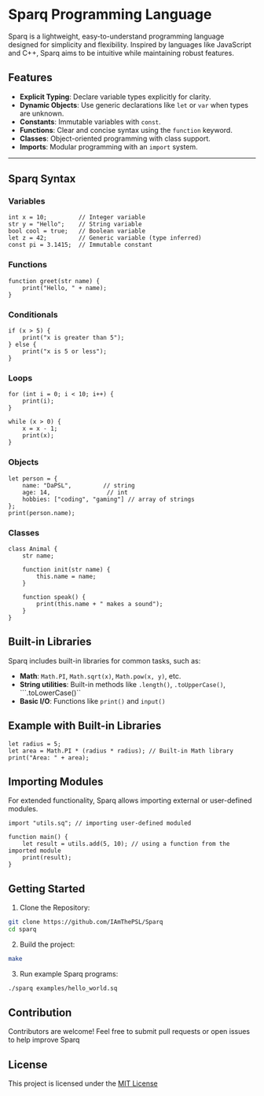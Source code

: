 # Sparq Programming Language

Sparq is a lightweight, easy-to-understand programming language designed for simplicity and flexibility. Inspired by languages like JavaScript and C++, Sparq aims to be intuitive while maintaining robust features.

## Features
- **Explicit Typing**: Declare variable types explicitly for clarity.
- **Dynamic Objects**: Use generic declarations like `let` or `var` when types are unknown.
- **Constants**: Immutable variables with `const`.
- **Functions**: Clear and concise syntax using the `function` keyword.
- **Classes**: Object-oriented programming with class support.
- **Imports**: Modular programming with an `import` system.

---

## Sparq Syntax

### Variables
```sparq
int x = 10;         // Integer variable
str y = "Hello";    // String variable
bool cool = true;   // Boolean variable
let z = 42;         // Generic variable (type inferred)
const pi = 3.1415;  // Immutable constant
```

### Functions
```sparq
function greet(str name) {
    print("Hello, " + name);
}
```

### Conditionals
```sparq
if (x > 5) {
    print("x is greater than 5");
} else {
    print("x is 5 or less");
}
```

### Loops
```sparq
for (int i = 0; i < 10; i++) {
    print(i);
}
```
```sparq
while (x > 0) {
    x = x - 1;
    print(x);
}
```

### Objects
```sparq
let person = {
    name: "DaPSL",         // string
    age: 14,                // int
    hobbies: ["coding", "gaming"] // array of strings
};
print(person.name);
```

### Classes
```sparq
class Animal {
    str name;

    function init(str name) {
        this.name = name;
    }

    function speak() {
        print(this.name + " makes a sound");
    }
}
```

## Built-in Libraries
Sparq includes built-in libraries for common tasks, such as:
- **Math**: ```Math.PI```, ```Math.sqrt(x)```, ```Math.pow(x, y)```, etc.
- **String utilities**: Built-in methods like ```.length()```, ```.toUpperCase()```, ```.toLowerCase()``
- **Basic I/O**: Functions like ```print()``` and ```input()```

## Example with Built-in Libraries
```sparq
let radius = 5;
let area = Math.PI * (radius * radius); // Built-in Math library
print("Area: " + area);
```

## Importing Modules
For extended functionality, Sparq allows importing external or user-defined modules.
```sparq
import "utils.sq"; // importing user-defined moduled

function main() {
    let result = utils.add(5, 10); // using a function from the imported module
    print(result);
}
```


## Getting Started
1. Clone the Repository:
```bash
git clone https://github.com/IAmThePSL/Sparq
cd sparq
```
2. Build the project:
```bash
make
```
3. Run example Sparq programs:
```bash
./sparq examples/hello_world.sq
```

## Contribution
Contributors are welcome! Feel free to submit pull requests or open issues to help improve Sparq

## License
This project is licensed under the [MIT License](https://github.com/IAmThePSL/Sparq/blob/main/LICENSE)